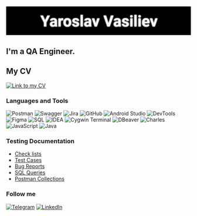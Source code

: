 ![Header](https://github.com/Yavas90/Portfolio-Yaroslav/blob/main/assets/quote-2023-03-15-a8779760f0c62049c45c98f9dc38a81f.jpg)

## I'm a QA Engineer.

## My CV
[![Link to my CV](https://img.shields.io/badge/-Link_to_my_CV-696969??style=for-the-badge&logo=)](https://drive.google.com/file/d/1yt5y7RXeK7quA5CbIjw1tjrLu0Bw09N6/view?usp=sharing)

### Languages and Tools
![Postman](https://img.shields.io/badge/-Postman-696969??style=for-the-badge&logo=Postman)
![Swagger](https://img.shields.io/badge/-Swagger-696969??style=for-the-badge&logo=Swagger)
![Jira](https://img.shields.io/badge/-Jira-696969??style=for-the-badge&logo=Jira)
![GitHub](https://img.shields.io/badge/-GitHub-696969??style=for-the-badge&logo=GitHub)
![Android Studio](https://img.shields.io/badge/-Android_Studio-696969??style=for-the-badge&logo=AndroidStudio)
![DevTools](https://img.shields.io/badge/-DevTools-696969??style=for-the-badge&logo=devtools)
![Figma](https://img.shields.io/badge/-Figma-696969??style=for-the-badge&logo=Figma)
![SQL](https://img.shields.io/badge/-SQL-696969??style=for-the-badge&logo=SQL)
![IDEA](https://img.shields.io/badge/-IDEA-696969??style=for-the-badge&logo=IntellijIDEA)
![Cygwin Terminal](https://img.shields.io/badge/-Cygwin_Terminal-696969??style=for-the-badge&logo=Cygwin)
![DBeaver](https://img.shields.io/badge/-DBeaver-696969??style=for-the-badge&logo=DBeaver)
![Charles](https://img.shields.io/badge/-Charles-696969??style=for-the-badge&logo=Charles)
![JavaScript](https://img.shields.io/badge/-JavaScript_basic-696969??style=for-the-badge&logo=JavaScript)
![Java](https://img.shields.io/badge/-Java_basic-696969??style=for-the-badge&logo=Java)

### Testing Documentation

- [Check lists](https://docs.google.com/spreadsheets/d/1HxRsq4OPlymBI4rPjtXjc9m5X66bSLtmNNAbgqieRfE/edit?usp=sharing)
- [Test Cases](https://docs.google.com/spreadsheets/d/1oo1n2r8Z9VgYOwJDF6nCeVCDCOXdXmY9iK6ETIYSQQM/edit?usp=share_link)
- [Bug Reports](https://docs.google.com/drawings/d/1V2IsywUsDYQ8ESm3DHcpsAzDhXpkn6Q1rnOg5Nabouw/edit?usp=share_link)
- [SQL Queries]()
- [Postman Collections]()


### Follow me
[![Telegram](https://img.shields.io/badge/-Telegram-696969??style=for-the-badge&logo=Telegram)](https://t.me/YaroslavVasiliev1990)
[![LinkedIn](https://img.shields.io/badge/-LinkedIn-696969??style=for-the-badge&logo=LinkedIn)](https://www.linkedin.com/in/yaroslav-vasiliev/)
